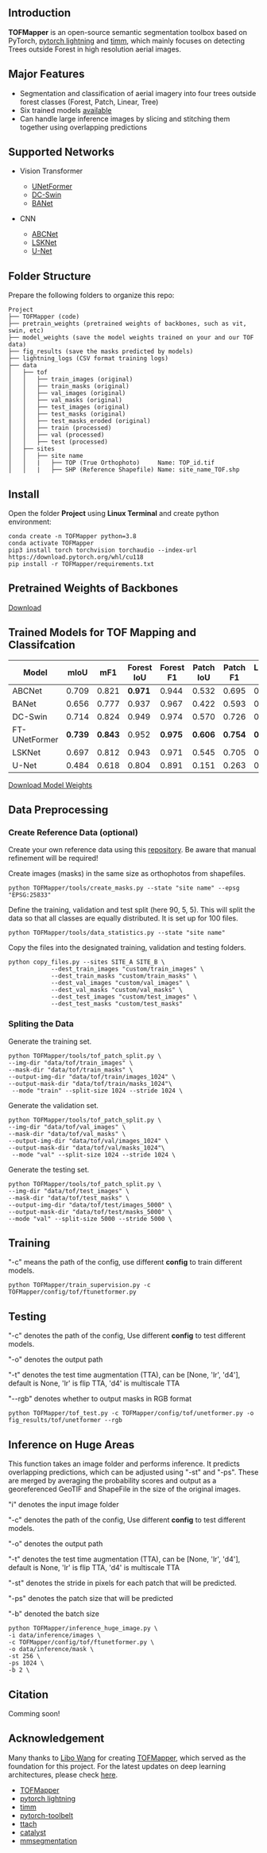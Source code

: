 ## Introduction

**TOFMapper** is an open-source  semantic segmentation toolbox based on PyTorch, [pytorch lightning](https://www.pytorchlightning.ai/) and [timm](https://github.com/rwightman/pytorch-image-models), 
which mainly focuses on detecting Trees outside Forest in high resolution aerial images. 


## Major Features

- Segmentation and classification of aerial imagery into four trees outside forest classes (Forest, Patch, Linear, Tree)
- Six trained models [available](https://myshare.uni-osnabrueck.de/d/1926bba15b42484282fc/)
- Can handle large inference images by slicing and stitching them together using overlapping predictions

## Supported Networks

- Vision Transformer

  - [UNetFormer](https://authors.elsevier.com/a/1fIji3I9x1j9Fs) 
  - [DC-Swin](https://ieeexplore.ieee.org/abstract/document/9681903)
  - [BANet](https://www.mdpi.com/2072-4292/13/16/3065)
  
- CNN
 
  - [ABCNet](https://www.sciencedirect.com/science/article/pii/S0924271621002379)
  - [LSKNet](https://doi.org/10.1007/s11263-024-02247-9)
  - [U-Net](https://arxiv.org/abs/1505.04597)
  
## Folder Structure

Prepare the following folders to organize this repo:
```none
Project
├── TOFMapper (code)
├── pretrain_weights (pretrained weights of backbones, such as vit, swin, etc)
├── model_weights (save the model weights trained on your and our TOF data)
├── fig_results (save the masks predicted by models)
├── lightning_logs (CSV format training logs)
├── data
│   ├── tof
│   │   ├── train_images (original)
│   │   ├── train_masks (original)
│   │   ├── val_images (original)
│   │   ├── val_masks (original)
│   │   ├── test_images (original)
│   │   ├── test_masks (original)
│   │   ├── test_masks_eroded (original)
│   │   ├── train (processed)
│   │   ├── val (processed)
│   │   ├── test (processed)
│   ├── sites
│   │   ├── site name
│   │   |   ├── TOP (True Orthophoto)     Name: TOP_id.tif
│   │   |   ├── SHP (Reference Shapefile) Name: site_name_TOF.shp
```

## Install

Open the folder **Project** using **Linux Terminal** and create python environment:
```
conda create -n TOFMapper python=3.8
conda activate TOFMapper
pip3 install torch torchvision torchaudio --index-url https://download.pytorch.org/whl/cu118
pip install -r TOFMapper/requirements.txt
```

## Pretrained Weights of Backbones

[Download](https://myshare.uni-osnabrueck.de/d/f91f2814194a4e708822/)

## Trained Models for TOF Mapping and Classifcation

| Model           | mIoU  | mF1   | Forest IoU | Forest F1 | Patch IoU | Patch F1 | Linear IoU | Linear F1 | Tree IoU | Tree F1 |
|-----------------|-------|-------|------------|-----------|-----------|----------|------------|-----------|----------|---------|
| ABCNet          | 0.709 | 0.821 | **0.971** | 0.944     | 0.532     | 0.695    | 0.739      | 0.850     | 0.622    | 0.767   |
| BANet           | 0.656 | 0.777 | 0.937      | 0.967     | 0.422     | 0.593    | 0.689      | 0.816     | 0.575    | 0.730   |
| DC-Swin         | 0.714 | 0.824 | 0.949      | 0.974     | 0.570     | 0.726    | 0.751      | 0.858     | 0.586    | 0.727   |
| FT-UNetFormer   | **0.739** | **0.843** | 0.952      | **0.975** | **0.606** | **0.754** | **0.774**  | **0.872** | **0.626** | **0.770** |
| LSKNet          | 0.697 | 0.812 | 0.943      | 0.971     | 0.545     | 0.705    | 0.718      | 0.836     | 0.582    | 0.736   |
| U-Net           | 0.484 | 0.618 | 0.804      | 0.891     | 0.151     | 0.263    | 0.527      | 0.690     | 0.456    | 0.626   |

[Download Model Weights](https://myshare.uni-osnabrueck.de/d/1926bba15b42484282fc/)

## Data Preprocessing

### Create Reference Data (optional)
Create your own reference data using this [repository](https://github.com/Moerizzy/Manual_TOF_Detection.git). Be aware that manual refinement will be required!

Create images (masks) in the same size as orthophotos from shapefiles.
```
python TOFMapper/tools/create_masks.py --state "site name" --epsg "EPSG:25833"
```

Define the training, validation and test split (here 90, 5, 5). This will split the data so that all classes are equally distributed. It is set up for 100 files.
```
python TOFMapper/tools/data_statistics.py --state "site name"
```

Copy the files into the designated training, validation and testing folders.
```
python copy_files.py --sites SITE_A SITE_B \
            --dest_train_images "custom/train_images" \
            --dest_train_masks "custom/train_masks" \
            --dest_val_images "custom/val_images" \
            --dest_val_masks "custom/val_masks" \
            --dest_test_images "custom/test_images" \
            --dest_test_masks "custom/test_masks"
```

### Spliting the Data

Generate the training set.
```
python TOFMapper/tools/tof_patch_split.py \
--img-dir "data/tof/train_images" \
--mask-dir "data/tof/train_masks" \
--output-img-dir "data/tof/train/images_1024" \
--output-mask-dir "data/tof/train/masks_1024"\
 --mode "train" --split-size 1024 --stride 1024 \
```
Generate the validation set.
```
python TOFMapper/tools/tof_patch_split.py \
--img-dir "data/tof/val_images" \
--mask-dir "data/tof/val_masks" \
--output-img-dir "data/tof/val/images_1024" \
--output-mask-dir "data/tof/val/masks_1024"\
 --mode "val" --split-size 1024 --stride 1024 \
```
Generate the testing set.
```
python TOFMapper/tools/tof_patch_split.py \
--img-dir "data/tof/test_images" \
--mask-dir "data/tof/test_masks" \
--output-img-dir "data/tof/test/images_5000" \
--output-mask-dir "data/tof/test/masks_5000" \
--mode "val" --split-size 5000 --stride 5000 \
```

## Training

"-c" means the path of the config, use different **config** to train different models.

```
python TOFMapper/train_supervision.py -c TOFMapper/config/tof/ftunetformer.py
```

## Testing

"-c" denotes the path of the config, Use different **config** to test different models. 

"-o" denotes the output path 

"-t" denotes the test time augmentation (TTA), can be [None, 'lr', 'd4'], default is None, 'lr' is flip TTA, 'd4' is multiscale TTA

"--rgb" denotes whether to output masks in RGB format

```
python TOFMapper/tof_test.py -c TOFMapper/config/tof/unetformer.py -o fig_results/tof/unetformer --rgb
```

## Inference on Huge Areas

This function takes an image folder and performs inference. It predicts overlapping predictions, which can be adjusted using "-st" and "-ps". These are merged by averaging the probability scores and output as a georeferenced GeoTIF and ShapeFile in the size of the original images.

"i" denotes the input image folder 

"-c" denotes the path of the config, Use different **config** to test different models. 

"-o" denotes the output path 

"-t" denotes the test time augmentation (TTA), can be [None, 'lr', 'd4'], default is None, 'lr' is flip TTA, 'd4' is multiscale TTA

"-st" denotes the stride in pixels for each patch that will be predicted.

"-ps" denotes the patch size that will be predicted

"-b" denoted the batch size


```
python TOFMapper/inference_huge_image.py \
-i data/inference/images \
-c TOFMapper/config/tof/ftunetformer.py \
-o data/inference/mask \
-st 256 \
-ps 1024 \
-b 2 \
```

## Citation

Comming soon!

## Acknowledgement

Many thanks to [Libo Wang](https://github.com/WangLibo1995) for creating [TOFMapper](https://github.com/WangLibo1995/GeoSeg), which served as the foundation for this project. For the latest updates on deep learning architectures, please check [here](https://github.com/WangLibo1995/GeoSeg).

- [TOFMapper](https://github.com/WangLibo1995/TOFMapper)
- [pytorch lightning](https://www.pytorchlightning.ai/)
- [timm](https://github.com/rwightman/pytorch-image-models)
- [pytorch-toolbelt](https://github.com/BloodAxe/pytorch-toolbelt)
- [ttach](https://github.com/qubvel/ttach)
- [catalyst](https://github.com/catalyst-team/catalyst)
- [mmsegmentation](https://github.com/open-mmlab/mmsegmentation)
